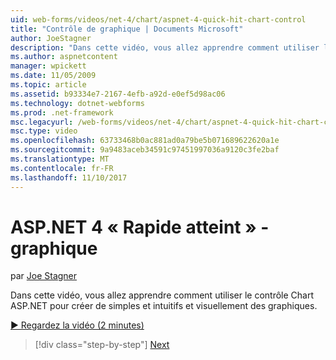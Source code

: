 ```yaml
---
uid: web-forms/videos/net-4/chart/aspnet-4-quick-hit-chart-control
title: "Contrôle de graphique | Documents Microsoft"
author: JoeStagner
description: "Dans cette vidéo, vous allez apprendre comment utiliser le contrôle Chart ASP.NET pour créer de simples et intuitifs et visuellement des graphiques."
ms.author: aspnetcontent
manager: wpickett
ms.date: 11/05/2009
ms.topic: article
ms.assetid: b93334e7-2167-4efb-a92d-e0ef5d98ac06
ms.technology: dotnet-webforms
ms.prod: .net-framework
msc.legacyurl: /web-forms/videos/net-4/chart/aspnet-4-quick-hit-chart-control
msc.type: video
ms.openlocfilehash: 63733468b0ac881ad0a79be5b071689622620a1e
ms.sourcegitcommit: 9a9483aceb34591c97451997036a9120c3fe2baf
ms.translationtype: MT
ms.contentlocale: fr-FR
ms.lasthandoff: 11/10/2017
---
```

<a name="aspnet-4-quick-hit---chart-control"></a>ASP.NET 4 « Rapide atteint » - graphique
====================
par [Joe Stagner](https://github.com/JoeStagner)

Dans cette vidéo, vous allez apprendre comment utiliser le contrôle Chart ASP.NET pour créer de simples et intuitifs et visuellement des graphiques. 

[&#9654; Regardez la vidéo (2 minutes)](https://channel9.msdn.com/Blogs/ASP-NET-Site-Videos/aspnet-4-quick-hit-chart-control)

>[!div class="step-by-step"]
[Next](aspnet-4-how-do-i-introducing-the-new-chart-control-in-visual-studio-2010.md)
